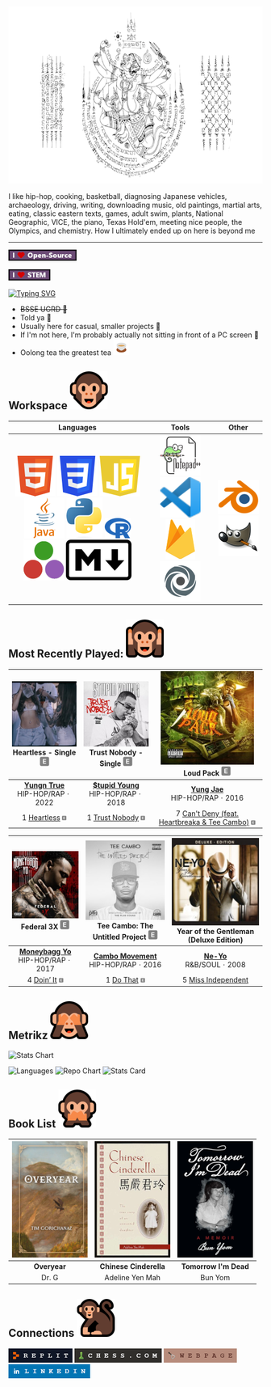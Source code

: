 <p align="center">
  <img src="images/h_sm.png" alt="My back" width=650px height=350px>
</p>

I like hip-hop, cooking, basketball, diagnosing Japanese vehicles, archaeology, driving, writing, downloading music, old paintings, martial arts, eating, classic eastern texts, games, adult swim, plants, National Geographic, VICE, the piano, Texas Hold'em, meeting nice people, the Olympics, and chemistry. How I ultimately ended up on here is beyond me
***

![Open-Source Banner](/images/icons/banner_open-source.png "I <3 Open-Source")

![STEM Banner](/images/icons/banner_stem.png "I <3 STEM")

[![Typing SVG](https://readme-typing-svg.herokuapp.com?font=Fira+Code&duration=4000&pause=1000&color=6C4B76&vCenter=true&width=435&lines=Wassup+%F0%9F%97%BA%EF%B8%8F)](https://git.io/typing-svg)

- ~~BSSE UGRD :watermelon:~~
- Told ya :tooth:
- Usually here for casual, smaller projects :seedling:
- If I'm not here, I'm probably actually not sitting in front of a PC screen :sunflower:
- Oolong tea the greatest tea ![Oolong Tea](/images/oolong_tea.svg "Oolong Tea")

## Workspace ![First Heading Image](/images/h_01.png "Stuff I used before/use")

| Languages                                                  | Tools | Other |
|    :----:                                                  |    :----:   |    :----:   |
|    [![HTML5 icon](/images/icons/html.svg "HTML5")](https://html.com/) [![CSS icon](/images/icons/css.svg "CSS3")](https://www.geeksforgeeks.org/css/) [![JavaScript icon](/images/icons/javascript.svg "JavaScript")](https://www.javascript.com/) [![Java icon](/images/icons/java.svg "Java")](https://www.java.com/en/)  [![Python icon](/images/icons/python.svg "Python")](https://www.python.org/) [![R icon](/images/icons/r.png "R")](https://www.r-project.org/) [![Julia icon](/images/icons/julia.svg "Julia")](https://julialang.org/) [![Markdown icon](/images/icons/markdown.svg "Markdown")](https://www.markdownguide.org/)  |    [![Notepad++ icon](/images/icons/notepad++.svg "Notepad++")](https://notepad-plus-plus.org/) [![VS Code icon](/images/icons/vs_code.svg "VS Code")](https://code.visualstudio.com/) [![Firebase icon](/images/icons/firebase.svg "Google Firebase")](https://firebase.google.com/)  [![Replit icon](/images/icons/replit.svg "Replit")](https://replit.com/)| [![Blender icon](/images/icons/blender.svg "Blender v 2.80")](https://www.blender.org/) [![GIMP icon](/images/icons/gimp.svg "GIMP 2.10.12")](https://www.gimp.org/) |


## Most Recently Played: ![Second Heading Image](/images/h_02.png "What I've recently listened to")

| ![AC 01](images/ac_01.jpg "Heartless - Single")<br />Heartless - Single ![Explicit icon](images/icons/tag_e_01.png) | ![AC 02](images/ac_02.jpg "Trust Nobody - Single")<br />Trust Nobody - Single ![Explicit icon](images/icons/tag_e_01.png) | ![AC 03](images/ac_03.jpg "Loud Pack")<br />Loud Pack ![Explicit icon](images/icons/tag_e_01.png) |
|:-:|:-:|:-:|
| [**Yungn True**](https://music.apple.com/us/artist/yungn-true/1355954684)<br />HIP-HOP/RAP · 2022 | [**$tupid Young**](https://music.apple.com/us/artist/%24tupid-young/444628011)<br />HIP-HOP/RAP · 2018 | [**Yung Jae**](https://music.apple.com/us/artist/yung-jae/838648363)<br />HIP-HOP/RAP · 2016 |
| 1 [Heartless](https://music.apple.com/us/song/heartless/1644019720) ![Explicit icon](images/icons/tag_e_02.png) | 1 [Trust Nobody](https://music.apple.com/us/song/trust-nobody/1435403867) ![Explicit icon](images/icons/tag_e_02.png) | 7 [Can't Deny (feat. Heartbreaka & Tee Cambo)](https://music.apple.com/us/song/cant-deny-feat-heartbreaka-tee-cambo/1188974190) ![Explicit icon](images/icons/tag_e_02.png) |

| ![AC 04](images/ac_04.jpg "Federal 3X")<br />Federal 3X ![Explicit icon](images/icons/tag_e_01.png) | ![AC 05](images/ac_05.jpg "Tee Cambo: The Untitled Project")<br />Tee Cambo: The Untitled Project ![Explicit icon](images/icons/tag_e_01.png) | ![AC 06](images/ac_06.jpg "Year of the Gentleman (Deluxe Edition)")<br />Year of the Gentleman (Deluxe Edition) |
|:-:|:-:|:-:|
| [**Moneybagg Yo**](https://music.apple.com/us/artist/moneybagg-yo/991187319)<br />HIP-HOP/RAP · 2017 | [**Cambo Movement**](https://music.apple.com/us/artist/cambo-movement/1128877975)<br />HIP-HOP/RAP · 2016 | [**Ne-Yo**](https://music.apple.com/us/artist/ne-yo/78257321)<br />R&B/SOUL · 2008 |
| 4 [Doin’ It](https://music.apple.com/us/song/doin-it/1440901034) ![Explicit icon](images/icons/tag_e_02.png) | 1 [Do That](https://music.apple.com/us/song/do-that/1130526304) ![Explicit icon](images/icons/tag_e_02.png) | 5 [Miss Independent](https://music.apple.com/us/song/miss-independent/1445834188) |


## Metrikz ![Third Heading Image](/images/h_03.png "See my metrikz")

![Stats Chart](https://github-profile-summary-cards.vercel.app/api/cards/profile-details?username=RoyalTomb&theme=moltack) 

![Languages](https://github-readme-stats.vercel.app/api/top-langs/?username=RoyalTomb&langs_count=6&theme=moltack) ![Repo Chart](https://github-profile-summary-cards.vercel.app/api/cards/repos-per-language?username=RoyalTomb&theme=moltack&exclude=) ![Stats Card](https://github-profile-summary-cards.vercel.app/api/cards/stats?username=RoyalTomb&theme=moltack)


## Book List ![Fourth Heading Image](/images/h_04.png "Spent 75% of a paycheck on the entire 'Journey to the West' x'd")
| ![First Book](/images/b_01.png "Overyear. Shoutout the Greatest professor of all of cci :1Hunned:") | ![Second Book](/images/b_02.png "Chinese Cinderella") | ![Third Book](/images/b_03.png "Tomorrow I'm Dead") |
|:---:|:---:|:---:|
| **Overyear** | **Chinese Cinderella** | **Tomorrow I'm Dead** |
| Dr. G | Adeline Yen Mah | Bun Yom |


## Connections ![Fifth Heading Image](/images/h_05.png "Featured connections")
[![Replit Connection Icon](/images/icons/c_replit.png "Replit")](https://replit.com/@RoyalTomb)
[![Chess.com Connection Icon](/images/icons/c_chess.png "Chess.com")](https://www.chess.com/member/royaltomb)
[![Webpage Connection Icon](/images/icons/c_webpage.png "Webpage")](https://royaltomb.github.io/old_skool_site/)
[![Linkedin Connection Icon](/images/icons/c_linkedin.png "LinkedIn")](https://youtu.be/dQw4w9WgXcQ?si=j108wx_OEW_qy9fw)
